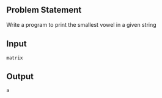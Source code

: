 ## Problem Statement

Write a program to print the smallest vowel in a given string

## Input

    matrix

## Output

    a